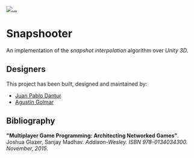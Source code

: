 [![...](https://img.shields.io/badge/Unity-v2018.2.14f1-purple.svg)](https://unity3d.com/)

# Snapshooter

An implementation of the _snapshot interpolation_ algorithm over _Unity 3D_.

## Designers

This project has been built, designed and maintained by:

* [Juan Pablo Dantur](https://github.com/jpdantur)
* [Agustín Golmar](https://github.com/agustin-golmar)

## Bibliography

__"Multiplayer Game Programming: Architecting Networked Games"__. Joshua
Glazer, Sanjay Madhav. _Addison-Wesley. ISBN 978-0134034300. November, 2015_.
